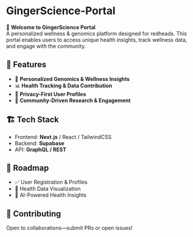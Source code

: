 # GingerScience-Portal

🚀 **Welcome to GingerScience Portal**  
A personalized wellness & genomics platform designed for redheads. This portal enables users to access unique health insights, track wellness data, and engage with the community.

## 🌟 Features
- 🧬 **Personalized Genomics & Wellness Insights**
- 📊 **Health Tracking & Data Contribution**
- 🔐 **Privacy-First User Profiles**
- 🤝 **Community-Driven Research & Engagement**

## 🏗 Tech Stack
- Frontend: **Next.js** / React / TailwindCSS
- Backend: **Supabase** 
- API: **GraphQL / REST**

## 📌 Roadmap
- ✅ User Registration & Profiles
- 🚧 Health Data Visualization
- 🚀 AI-Powered Health Insights

## 🤝 Contributing
Open to collaborations—submit PRs or open issues!
